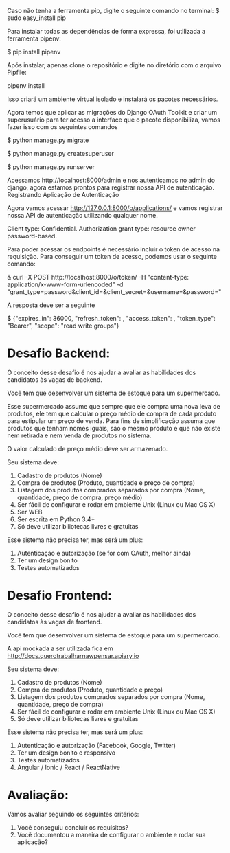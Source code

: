 Caso não tenha a ferramenta pip, digite o seguinte comando no terminal:
$ sudo easy_install pip

Para instalar todas as dependências de forma expressa, foi utilizada a ferramenta pipenv:

$ pip install pipenv

Após instalar, apenas clone o repositório e digite no diretório com o arquivo Pipfile:

pipenv install

Isso criará um ambiente virtual isolado e instalará os pacotes necessários.

Agora temos que aplicar as migrações do Django OAuth Toolkit e criar um superusuário para ter acesso a interface que o pacote disponibiliza, vamos fazer isso com os seguintes comandos

$ python manage.py migrate

$ python manage.py createsuperuser

$ python manage.py runserver

Acessamos http://localhost:8000/admin e nos autenticamos no admin do django, agora estamos prontos para registrar nossa API de autenticação.
Registrando Aplicação de Autenticação

Agora vamos acessar http://127.0.0.1:8000/o/applications/ e vamos registrar nossa API de autenticação utilizando qualquer nome.

Client type: Confidential. Authorization grant type: resource owner password-based.

Para poder acessar os endpoints é necessário incluir o token de acesso na requisição. Para conseguir um token de acesso, podemos usar o seguinte comando:

& curl -X POST http://localhost:8000/o/token/ -H "content-type: application/x-www-form-urlencoded" -d "grant_type=password&client_id=<your client id>&client_secret=<your client secret>&username=<your username>&password=<your password>"

A resposta deve ser a seguinte

$ {"expires_in": 36000, "refresh_token": <your refresh token>, "access_token": <your access token>, "token_type": "Bearer", "scope": "read write groups"}


# **Desafio Backend:** #

O conceito desse desafio é nos ajudar a avaliar as habilidades dos candidatos às vagas de backend.

Você tem que desenvolver um sistema de estoque para um supermercado.

Esse supermercado assume que sempre que ele compra uma nova leva de produtos, ele tem que calcular o preço médio de compra de cada produto para estipular um preço de venda.
Para fins de simplificação assuma que produtos que tenham nomes iguais, são o mesmo produto e que não existe nem retirada e nem venda de produtos no sistema.

O valor calculado de preço médio deve ser armazenado.

Seu sistema deve:

1. Cadastro de produtos (Nome)
2. Compra de produtos (Produto, quantidade e preço de compra)
3. Listagem dos produtos comprados separados por compra (Nome, quantidade, preço de compra, preço médio)
4. Ser fácil de configurar e rodar em ambiente Unix (Linux ou Mac OS X)
5. Ser WEB
6. Ser escrita em Python 3.4+
7. Só deve utilizar biliotecas livres e gratuitas

Esse sistema não precisa ter, mas será um plus:

1. Autenticação e autorização (se for com OAuth, melhor ainda)
2. Ter um design bonito
3. Testes automatizados


# **Desafio Frontend:** #

O conceito desse desafio é nos ajudar a avaliar as habilidades dos candidatos às vagas de frontend.

Você tem que desenvolver um sistema de estoque para um supermercado.

A api mockada a ser utilizada fica em http://docs.querotrabalharnawpensar.apiary.io

Seu sistema deve:

1. Cadastro de produtos (Nome)
2. Compra de produtos (Produto, quantidade e preço)
3. Listagem dos produtos comprados separados por compra (Nome, quantidade, preço de compra)
4. Ser fácil de configurar e rodar em ambiente Unix (Linux ou Mac OS X)
5. Só deve utilizar biliotecas livres e gratuitas

Esse sistema não precisa ter, mas será um plus:

1. Autenticação e autorização (Facebook, Google, Twitter)
2. Ter um design bonito e responsivo
3. Testes automatizados
4. Angular / Ionic / React / ReactNative


# **Avaliação:** #

Vamos avaliar seguindo os seguintes critérios:

1. Você conseguiu concluir os requisitos?
2. Você documentou a maneira de configurar o ambiente e rodar sua aplicação?
